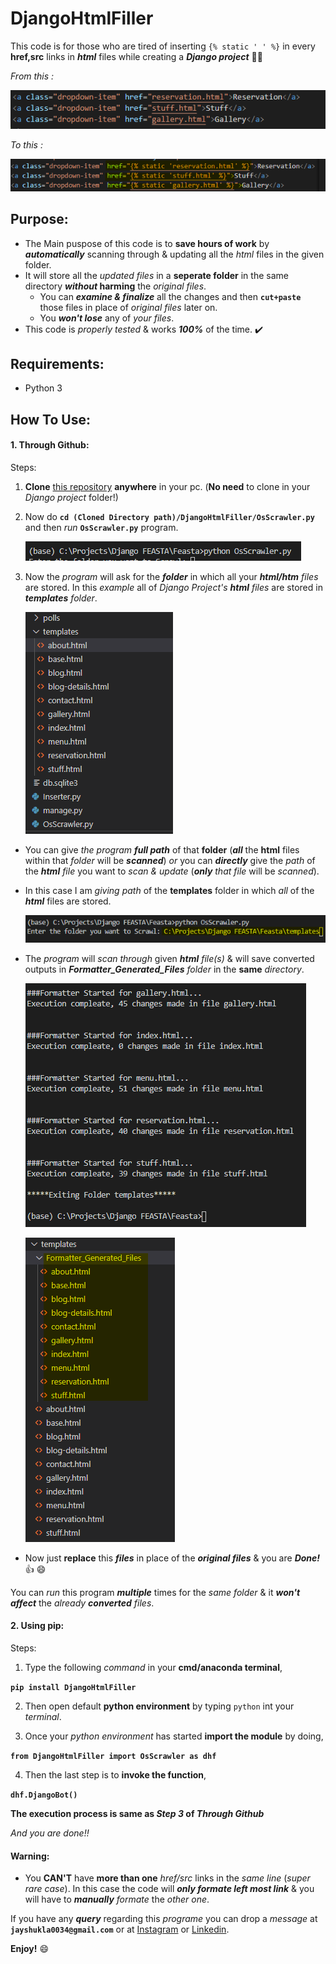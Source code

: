 # DjangoHtmlFiller

This code is for those who are tired of inserting `{% static ' ' %}` in every **href,src** links in __*html*__ files while creating a __*Django project*__ :sassy_man:

_From this :_

![Normal Html](https://raw.githubusercontent.com/Jay206-Programmer/DjangoHtmlFiller/master/Images/Normal.png)

_To this :_ 

![Formatted for Django](https://raw.githubusercontent.com/Jay206-Programmer/DjangoHtmlFiller/master/Images/AfterExec.png)

## Purpose:
- The Main puspose of this code is to **save hours of work** by **_automatically_** scanning through  & updating all the _html_ files in the given folder.
- It will store all the _updated files_ in a __seperate folder__ in the same directory **_without_ harming** the _original files_.
  - You can **_examine & finalize_** all the changes and then __`cut+paste`__ those files in place of _original files_ later on. 
  - You **_won't lose_** any of _your files_.
- This code is _properly tested_ & works **_100%_** of the time. :heavy_check_mark:

## Requirements:
- Python 3

## How To Use:
#### 1. Through Github:
Steps:
1. __Clone__ [this repository](https://github.com/Jay206-Programmer/DjangoHtmlFiller) **anywhere** in your pc. (**No need** to clone in your _Django project_ folder!)
2. Now do __`cd (Cloned Directory path)/DjangoHtmlFiller/OsScrawler.py`__ and then _run_ __`OsScrawler.py`__ program. 

   ![Run Code](https://raw.githubusercontent.com/Jay206-Programmer/DjangoHtmlFiller/master/Images/Run.png)
  
3. Now the _program_ will ask for the _**folder**_ in which all your _**html/htm** files_ are stored. In this _example_ all of _Django Project's **html** files_ are stored in _**templates** folder_.

   ![Assets Folder](https://raw.githubusercontent.com/Jay206-Programmer/DjangoHtmlFiller/master/Images/Folder.png)
   
- You can give _the program **full path**_ of that **folder** (**_all_** the **html** files within that _folder_ will be **_scanned_**) _or_ you can _**directly**_ give the _path_ of the *__html__ file* you want to _scan & update_ (_**only**_ _that file_ will be _scanned_).  
- In this case I am _giving path_ of the **templates** folder in which _all_ of the _**html**_ files are stored.

   ![Give Full Path](https://raw.githubusercontent.com/Jay206-Programmer/DjangoHtmlFiller/master/Images/GivingFilePath.png)
   
- The _program_ will _scan through_ given _**html** file(s)_ & will save converted outputs in _**Formatter_Generated_Files** folder_ in the **same** _directory_.

   ![program Execution](https://raw.githubusercontent.com/Jay206-Programmer/DjangoHtmlFiller/master/Images/Execution.png)
  
   ![Run Code](https://raw.githubusercontent.com/Jay206-Programmer/DjangoHtmlFiller/master/Images/NewFolder.png)
   
- Now just **replace** this _**files**_ in place of the _**original files**_ & you are _**Done!**_ :+1: :smile:   
   
You can _run_ this program **_multiple_** times for the _same folder_ & it **_won't affect_** the _already **converted** files_.   

#### 2. Using pip:
Steps:
1. Type the following *command* in your __cmd/anaconda terminal__,

  **`pip install DjangoHtmlFiller`**

2. Then open default **python environment** by typing `python` int your _terminal_.

3. Once your _python environment_ has started **import the module** by doing,
  
  **`from DjangoHtmlFiller import OsScrawler as dhf`**

4. Then the last step is to **invoke the function**,

  **`dhf.DjangoBot()`**
  
**The execution process is same as _Step 3_ of _Through Github_**

_And you are done!!_

#### Warning:

- You **CAN'T** have **more than one** _href/src_ links in the _same line_ (_super rare case_). In this case the code will _**only formate left most link**_ & you will have to _**manually** formate_ the _other one_. 

If you have any **_query_** regarding this _programe_ you can drop a _message_ at **`jayshukla0034@gmail.com`** or at [Instagram](https://www.instagram.com/jay_shukla_20_06/?hl=en) or [Linkedin](https://www.linkedin.com/in/jay-shukla-49b2781a6/).

**Enjoy!** :smile:
